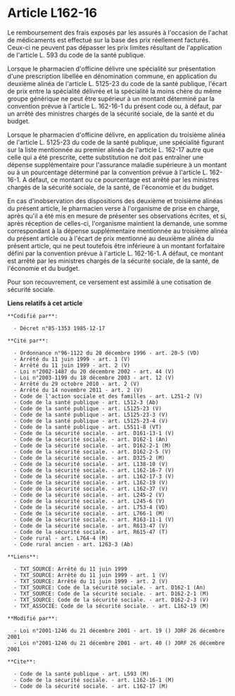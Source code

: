 # Article L162-16

Le remboursement des frais   exposés par les assurés à l'occasion de l'achat de médicaments est effectué sur la base des prix
réellement facturés. Ceux-ci ne peuvent pas dépasser les prix limites résultant de l'application de l'article L. 593 du code
de la santé publique. 

Lorsque le pharmacien d'officine délivre une spécialité sur présentation d'une prescription libellée en dénomination commune,
en application du deuxième alinéa de l'article L. 5125-23 du code de la santé publique, l'écart de prix entre la spécialité
délivrée et la spécialité la moins chère du même groupe générique ne peut être supérieur à un montant déterminé par la
convention prévue à l'article L. 162-16-1 du présent code ou, à défaut, par un arrêté des ministres chargés de la sécurité
sociale, de la santé et du budget. 

Lorsque le pharmacien d'officine délivre, en application du troisième alinéa de l'article L. 5125-23 du code de la santé
publique, une spécialité figurant sur la liste mentionnée au premier alinéa de l'article L. 162-17 autre que celle qui a été
prescrite, cette substitution ne doit pas entraîner une dépense supplémentaire pour l'assurance maladie supérieure à un
montant ou à un pourcentage déterminé par la convention prévue à l'article L. 162-16-1. A défaut, ce montant ou ce
pourcentage est arrêté par les ministres chargés de la sécurité sociale, de la santé, de l'économie et du budget. 

En cas d'inobservation des dispositions des deuxième et troisième alinéas du présent article, le pharmacien verse à
l'organisme de prise en charge, après qu'il a été mis en mesure de présenter ses observations écrites, et si, après réception
de celles-ci, l'organisme maintient la demande, une somme correspondant à la dépense supplémentaire mentionnée au troisième
alinéa du présent article ou à l'écart de prix mentionné au deuxième alinéa du présent article, qui ne peut toutefois être
inférieure à un montant forfaitaire défini par la convention prévue à l'article L. 162-16-1. A défaut, ce montant est arrêté
par les ministres chargés de la sécurité sociale, de la santé, de l'économie et du budget. 

Pour son recouvrement, ce versement est assimilé à une cotisation de sécurité sociale.

**Liens relatifs à cet article**

	**Codifié par**:

	  - Décret n°85-1353 1985-12-17

	**Cité par**:

	  - Ordonnance n°96-1122 du 20 décembre 1996 - art. 20-5 (VD)
	  - Arrêté du 11 juin 1999 - art. 1 (V)
	  - Arrêté du 11 juin 1999 - art. 2 (V)
	  - Loi n°2002-1487 du 20 décembre 2002 - art. 44 (V)
	  - Loi n°2003-1199 du 18 décembre 2003 - art. 12 (V)
	  - Arrêté du 29 octobre 2010 - art. 2 (V)
	  - Arrêté du 14 novembre 2011 - art. 2 (V)
	  - Code de l'action sociale et des familles - art. L251-2 (V)
	  - Code de la santé publique - art. L512-3 (Ab)
	  - Code de la santé publique - art. L5125-23 (V)
	  - Code de la santé publique - art. L5125-23-3 (V)
	  - Code de la santé publique - art. L5125-23-4 (V)
	  - Code de la santé publique - art. L5511-8 (VT)
	  - Code de la sécurité sociale. - art. D161-13-1 (V)
	  - Code de la sécurité sociale. - art. D162-1 (An)
	  - Code de la sécurité sociale. - art. D162-2-1 (M)
	  - Code de la sécurité sociale. - art. D162-2-5 (V)
	  - Code de la sécurité sociale. - art. D325-2 (M)
	  - Code de la sécurité sociale. - art. L138-10 (V)
	  - Code de la sécurité sociale. - art. L162-16-7 (V)
	  - Code de la sécurité sociale. - art. L162-17-3 (V)
	  - Code de la sécurité sociale. - art. L162-19 (V)
	  - Code de la sécurité sociale. - art. L162-37 (V)
	  - Code de la sécurité sociale. - art. L245-2 (V)
	  - Code de la sécurité sociale. - art. L245-6 (V)
	  - Code de la sécurité sociale. - art. L753-4 (VD)
	  - Code de la sécurité sociale. - art. L766-1 (M)
	  - Code de la sécurité sociale. - art. R163-11-1 (V)
	  - Code de la sécurité sociale. - art. R613-47 (V)
	  - Code de la sécurité sociale. - art. R615-47 (T)
	  - Code rural - art. L764-4 (M)
	  - Code rural ancien - art. 1263-3 (Ab)

	**Liens**:

	  - TXT_SOURCE: Arrêté du 11 juin 1999
	  - TXT_SOURCE: Arrêté du 11 juin 1999 - art. 1 (V)
	  - TXT_SOURCE: Arrêté du 11 juin 1999 - art. 2 (V)
	  - TXT_SOURCE: Code de la sécurité sociale. - art. D162-1 (An)
	  - TXT_SOURCE: Code de la sécurité sociale. - art. D162-2-1 (M)
	  - TXT_SOURCE: Code de la sécurité sociale. - art. D162-2-3 (V)
	  - TXT_ASSOCIE: Code de la sécurité sociale. - art. L162-19 (M)

	**Modifié par**:

	  - Loi n°2001-1246 du 21 décembre 2001 - art. 19 () JORF 26 décembre 2001
	  - Loi n°2001-1246 du 21 décembre 2001 - art. 40 () JORF 26 décembre 2001

	**Cite**:

	  - Code de la santé publique - art. L593 (M)
	  - Code de la sécurité sociale. - art. L162-16-1 (M)
	  - Code de la sécurité sociale. - art. L162-17 (M)
